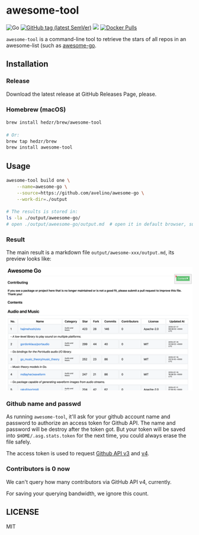 # awesome-tool

![Go](https://github.com/hedzr/awesome-tool/workflows/Go/badge.svg)
[![GitHub tag (latest SemVer)](https://img.shields.io/github/tag/hedzr/awesome-tool.svg?label=release)](https://github.com/hedzr/awesome-tool/releases)
[![](https://img.shields.io/badge/go-dev-green)](https://pkg.go.dev/github.com/hedzr/awesome-tool)
[![Docker Pulls](https://img.shields.io/docker/pulls/hedzr/awesome-tool.svg)](https://hub.docker.com/r/hedzr/awesome-tool)


<!--
[![Build Status](https://travis-ci.com/hedzr/awesome-tool.svg?branch=master)](https://travis-ci.com/hedzr/awesome-tool)
-->

`awesome-tool` is a command-line tool to retrieve the stars of all repos in an awesome-list (such as [awesome-go](https://github.com/avelino/awesome-go).



## Installation

### Release

Download the latest release at GitHub Releases Page, please.

### Homebrew (macOS)

```bash
brew install hedzr/brew/awesome-tool

# Or:
brew tap hedzr/brew
brew install awesome-tool
```

## Usage

```bash
awesome-tool build one \
    --name=awesome-go \
    --source=https://github.com/avelino/awesome-go \
    --work-dir=./output

# The results is stored in:
ls -la ./output/aweesome-go/
# open ./output/aweesome-go/output.md  # open it in default browser, such as chrome, ...
```

<!-- TODO

```bash
awesome-tool build all \
    --name=awesome \
    --topic=https://github.com/topics/awesome \
    --work-dir=./output
```

-->



### Result

The main result is a markdown file `output/awesome-xxx/output.md`, its preview looks like:

![ago-mkd-preview](docs/images/ago-mkd-preview.png)





### Github name and passwd

As running `awesome-tool`, it'll ask for your github account name and password to authorize an access token for Github API. The name and password will be destroy after the token got. But your token will be saved into `$HOME/.asg.stats.token` for the next time, you could always erase the file safely.

The access token is used to request [Github API v3](https://developer.github.com/v3/) and [v4](https://developer.github.com/v4/).


### Contributors is 0 now

We can't query how many contributors via GitHub API v4, currently.

For saving your querying bandwidth, we ignore this count.


## LICENSE

MIT

